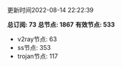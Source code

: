更新时间2022-08-14 22:22:39

**总订阅: 73**
**总节点: 1867**
**有效节点: 533**
- v2ray节点: 63
- ss节点: 353
- trojan节点: 117
